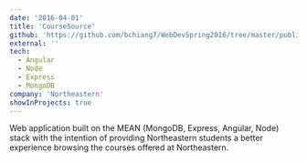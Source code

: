 ```yaml
---
date: '2016-04-01'
title: 'CourseSource'
github: 'https://github.com/bchiang7/WebDevSpring2016/tree/master/public/project'
external: ''
tech:
  - Angular
  - Node
  - Express
  - MongoDB
company: 'Northeastern'
showInProjects: true
---
```


Web application built on the MEAN (MongoDB, Express, Angular, Node) stack with the intention of providing Northeastern students a better experience browsing the courses offered at Northeastern.
